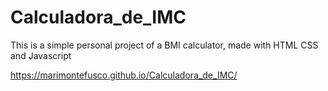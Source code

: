 # Calculadora_de_IMC
This is a simple personal project of a BMI calculator, made with HTML CSS and Javascript


https://marimontefusco.github.io/Calculadora_de_IMC/
